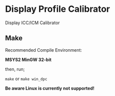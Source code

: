 # Display Profile Calibrator

Display ICC/ICM Calibrator

## Make

Recommended Compile Environment:


**MSYS2 MinGW 32-bit**

then, run;

`make` or `make win_dpc`

**Be aware Linux is currently not supported!**
